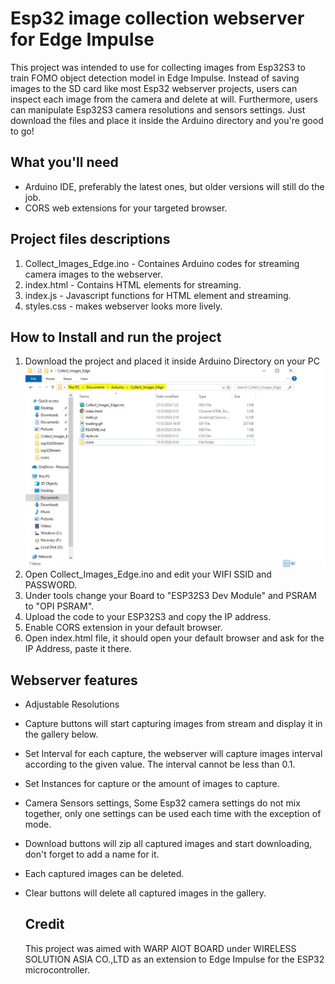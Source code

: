 # Esp32 image collection webserver for Edge Impulse
This project was intended to use for collecting images from Esp32S3 to train FOMO object detection model in Edge Impulse. Instead of saving images to the SD card like most Esp32 webserver projects, users can inspect each image from the camera and delete at will. Furthermore, users can manipulate Esp32S3 camera resolutions and sensors settings. Just download the files and place it inside the Arduino directory and you're good to go! 

## What you'll need
- Arduino IDE, preferably the latest ones, but older versions will still do the job.
- CORS web extensions for your targeted browser.

## Project files descriptions

1. Collect_Images_Edge.ino - Containes Arduino codes for streaming camera images to the webserver.
2. index.html - Contains HTML elements for streaming.
3. index.js - Javascript functions for HTML element and streaming.
4. styles.css - makes webserver looks more lively.


## How to Install and run the project

1. Download the project and placed it inside Arduino Directory on your PC
![Download the project and placed it inside Arduino Directory on your PC](/images_for_readme/folder_directory.PNG)
3. Open Collect_Images_Edge.ino and edit your WIFI SSID and PASSWORD.
4. Under tools change your Board to "ESP32S3 Dev Module" and PSRAM to "OPI PSRAM".
5. Upload the code to your ESP32S3 and copy the IP address.
6. Enable CORS extension in your default browser.
7. Open index.html file, it should open your default browser and ask for the IP Address, paste it there.


## Webserver features
- Adjustable Resolutions
- Capture buttons will start capturing images from stream and display it in the gallery below.
- Set Interval for each capture, the webserver will capture images interval according to the given value. The interval cannot be less than 0.1.
- Set Instances for capture or the amount of images to capture.
- Camera Sensors settings, Some Esp32 camera settings do not mix together, only one settings can be used each time with the exception of mode.
- Download buttons will zip all captured images and start downloading, don't forget to add a name for it.
- Each captured images can be deleted.
- Clear buttons will delete all captured images in the gallery.

  ## Credit
  This project was aimed with WARP AIOT BOARD under WIRELESS SOLUTION ASIA CO.,LTD as an extension to Edge Impulse for the ESP32 microcontroller. 
